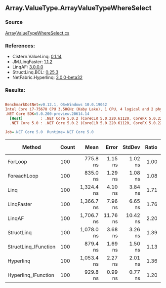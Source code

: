﻿## Array.ValueType.ArrayValueTypeWhereSelect

### Source
[ArrayValueTypeWhereSelect.cs](../LinqBenchmarks/Array/ValueType/ArrayValueTypeWhereSelect.cs)

### References:
- Cistern.ValueLinq: [0.1.14](https://www.nuget.org/packages/Cistern.ValueLinq/0.1.14)
- JM.LinqFaster: [1.1.2](https://www.nuget.org/packages/JM.LinqFaster/1.1.2)
- LinqAF: [3.0.0.0](https://www.nuget.org/packages/LinqAF/3.0.0.0)
- StructLinq.BCL: [0.25.3](https://www.nuget.org/packages/StructLinq.BCL/0.25.3)
- NetFabric.Hyperlinq: [3.0.0-beta32](https://www.nuget.org/packages/NetFabric.Hyperlinq/3.0.0-beta32)

### Results:
``` ini

BenchmarkDotNet=v0.12.1, OS=Windows 10.0.19042
Intel Core i7-7567U CPU 3.50GHz (Kaby Lake), 1 CPU, 4 logical and 2 physical cores
.NET Core SDK=5.0.200-preview.20614.14
  [Host]        : .NET Core 5.0.2 (CoreCLR 5.0.220.61120, CoreFX 5.0.220.61120), X64 RyuJIT
  .NET Core 5.0 : .NET Core 5.0.2 (CoreCLR 5.0.220.61120, CoreFX 5.0.220.61120), X64 RyuJIT

Job=.NET Core 5.0  Runtime=.NET Core 5.0  

```
|               Method | Count |       Mean |    Error |   StdDev | Ratio |  Gen 0 | Gen 1 | Gen 2 | Allocated |
|--------------------- |------ |-----------:|---------:|---------:|------:|-------:|------:|------:|----------:|
|              ForLoop |   100 |   775.8 ns |  1.15 ns |  1.02 ns |  1.00 |      - |     - |     - |         - |
|          ForeachLoop |   100 |   835.0 ns |  1.29 ns |  1.08 ns |  1.08 |      - |     - |     - |         - |
|                 Linq |   100 | 1,324.4 ns |  4.10 ns |  3.84 ns |  1.71 | 0.0801 |     - |     - |     168 B |
|           LinqFaster |   100 | 1,366.7 ns |  7.96 ns |  6.65 ns |  1.76 | 2.8896 |     - |     - |    6048 B |
|               LinqAF |   100 | 1,706.7 ns | 11.76 ns | 10.42 ns |  2.20 |      - |     - |     - |         - |
|           StructLinq |   100 | 1,078.0 ns |  3.68 ns |  3.26 ns |  1.39 | 0.0305 |     - |     - |      64 B |
| StructLinq_IFunction |   100 |   879.4 ns |  1.69 ns |  1.50 ns |  1.13 |      - |     - |     - |         - |
|            Hyperlinq |   100 | 1,053.4 ns |  2.27 ns |  2.01 ns |  1.36 |      - |     - |     - |         - |
|  Hyperlinq_IFunction |   100 |   929.8 ns |  0.99 ns |  0.77 ns |  1.20 |      - |     - |     - |         - |
